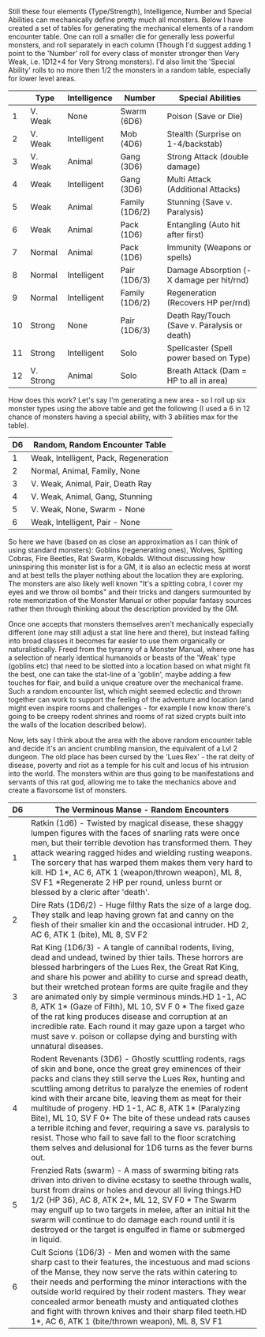 Still these four elements (Type/Strength), Intelligence, Number and Special Abilities can mechanically define pretty much all monsters.  Below I have created a set of tables for generating the mechanical elements of a random encounter table. One can roll a smaller die for generally less powerful monsters, and roll separately in each column (Though I'd suggest adding 1 point to the 'Number' roll  for every class of monster stronger then Very Weak, i.e. 1D12+4 for Very Strong monsters). I'd also limit the 'Special Ability' rolls to no more then 1/2 the monsters in a random table, especially for lower level areas.

|      | Type      | Intelligence | Number         | Special Abilities                            |
| ---- | --------- | ------------ | -------------- | -------------------------------------------- |
| 1    | V. Weak   | None         | Swarm (6D6)    | Poison (Save or Die)                         |
| 2    | V. Weak   | Intelligent  | Mob (4D6)      | Stealth (Surprise on 1-4/backstab)           |
| 3    | V. Weak   | Animal       | Gang (3D6)     | Strong Attack (double damage)                |
| 4    | Weak      | Intelligent  | Gang (3D6)     | Multi Attack (Additional Attacks)            |
| 5    | Weak      | Animal       | Family (1D6/2) | Stunning (Save v. Paralysis)                 |
| 6    | Weak      | Animal       | Pack (1D6)     | Entangling (Auto hit after first)            |
| 7    | Normal    | Animal       | Pack (1D6)     | Immunity (Weapons or spells)                 |
| 8    | Normal    | Intelligent  | Pair (1D6/3)   | Damage Absorption (-X damage per hit/rnd)    |
| 9    | Normal    | Intelligent  | Family (1D6/2) | Regeneration (Recovers HP per/rnd)           |
| 10   | Strong    | None         | Pair (1D6/3)   | Death Ray/Touch (Save v. Paralysis or death) |
| 11   | Strong    | Intelligent  | Solo           | Spellcaster (Spell power based on Type)      |
| 12   | V. Strong | Animal       | Solo           | Breath Attack (Dam = HP to all in area)      |

How does this work?  Let's say I'm generating a new area - so I roll up six monster types using the above table and get the following (I used a 6 in 12 chance of monsters having a special ability, with 3 abilities max for the table).

| D6   | Random, Random Encounter Table        |
| ---- | ------------------------------------- |
| 1    | Weak, Intelligent, Pack, Regeneration |
| 2    | Normal, Animal, Family, None          |
| 3    | V. Weak, Animal, Pair,  Death Ray     |
| 4    | V. Weak, Animal, Gang, Stunning       |
| 5    | V. Weak,  None, Swarm - None          |
| 6    | Weak, Intelligent, Pair - None        |

So here we have (based on as close an approximation as I can think of using standard monsters): Goblins (regenerating ones), Wolves, Spitting Cobras, Fire Beetles, Rat Swarm, Kobalds.  Without discussing how uninspiring this monster list is for a GM, it is also an eclectic mess at worst and at best tells the player nothing about the location they are exploring.  The monsters are also likely well known "It's a spitting cobra, I cover my eyes and we throw oil bombs" and their tricks and dangers surmounted by rote memorization of the Monster Manual or other popular fantasy sources rather then through thinking about the description provided by the GM.  

Once one accepts that monsters themselves aren't mechanically especially different (one may still adjust a stat line here and there), but instead falling into broad classes it becomes far easier to use them organically or naturalistically.  Freed from the tyranny of a Monster Manual, where one has a selection of nearly identical humanoids or beasts of the 'Weak' type (goblins etc) that need to be slotted into a location based on what might fit the best, one can take the stat-line of a 'goblin', maybe adding a few touches for flair, and build a unique creature over the mechanical frame.  Such a random encounter list, which might seemed eclectic and thrown together can work to support the feeling of the adventure and location (and might even inspire rooms and challenges - for example I now know there's going to be creepy rodent shrines and rooms of rat sized crypts built into the walls of the location described below).

Now, lets say I think about the area with the above random encounter table and decide it's an ancient crumbling mansion, the equivalent of a Lvl 2 dungeon.  The old place has been cursed by the 'Lues Rex' - the rat deity of disease, poverty and riot as a temple for his cult and locus of his intrusion into the world.  The monsters within are thus going to be manifestations and servants of this rat god, allowing me to take the mechanics above and create a flavorsome list of monsters.

| D6   | The Verminous Manse - Random Encounters                      |
| ---- | ------------------------------------------------------------ |
| 1    | Ratkin (1d6) - Twisted by magical disease, these shaggy lumpen figures with the faces of snarling rats were once men, but their terrible devotion has transformed them.  They attack wearing ragged hides and wielding rusting weapons.  The sorcery that has warped them makes them very hard to kill. HD 1*, AC 6, ATK 1 (weapon/thrown weapon), ML 8, SV F1 *Regenerate 2 HP per round, unless burnt or blessed by a cleric after 'death'. |
| 2    | Dire Rats (1D6/2) - Huge filthy Rats the size of a large dog.  They stalk and leap having grown fat and canny on the flesh of their smaller kin and the occasional intruder.  HD 2, AC 6, ATK 1 (bite), ML 8, SV F2 |
| 3    | Rat King (1D6/3) - A tangle of cannibal rodents, living, dead and undead, twined by thier tails.  These horrors are blessed harbringers of the Lues Rex, the Great Rat King, and share his power and ability to curse and spread death, but their wretched protean forms are quite fragile and they are animated only by simple verminous minds.HD 1-1, AC 8, ATK 1* (Gaze of Filth), ML 10, SV F 0 * The fixed gaze of the rat king produces disease and corruption at an incredible rate.  Each round it may gaze upon a target who must save v. poison or collapse dying and bursting with unnatural diseases. |
| 4    | Rodent Revenants (3D6) - Ghostly scuttling rodents, rags of skin and bone, once the great grey eminences of their packs and clans they still serve the Lues Rex, hunting and scuttling among detritus to paralyze the enemies of rodent kind with their arcane bite, leaving them as meat for their multitude of progeny. HD 1-1, AC 8, ATK 1* (Paralyzing Bite), ML 10, SV F 0* The bite of these undead rats causes a terrible itching and fever, requiring a save vs. paralysis to resist.  Those who fail to save fall to the floor scratching them selves and delusional for 1D6 turns as the fever burns out. |
| 5    | Frenzied Rats (swarm) - A mass of swarming biting rats driven into driven to divine ecstasy to seethe through walls, burst from drains or holes and devour all living things.HD 1/2 (HP 36), AC 8, ATK 2*, ML 12, SV F0   * The Swarm may engulf up to two targets in melee, after an initial hit the swarm will continue to do damage each round until it is destroyed or the target is engulfed in flame or submerged in liquid. |
| 6    | Cult Scions (1D6/3) - Men and women with the same sharp cast to their features, the incestuous and mad scions of the Manse, they now serve the rats within catering to their needs and performing the minor interactions with the outside world required by their rodent masters.  They wear concealed armor beneath musty and antiquated clothes and fight with thrown knives and their sharp filed teeth.HD 1*, AC 6, ATK 1 (bite/thrown weapon), ML 8, SV F1 |